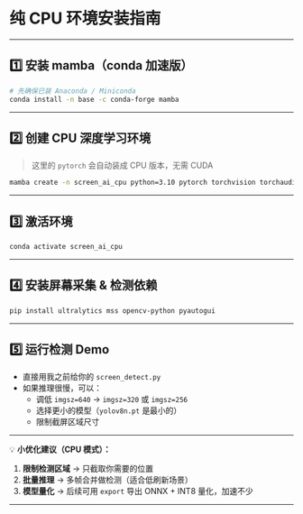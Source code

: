 # **纯 CPU 环境安装指南**
---

## **1️⃣ 安装 mamba（conda 加速版）**
```bash
# 先确保已装 Anaconda / Miniconda
conda install -n base -c conda-forge mamba
```

---

## **2️⃣ 创建 CPU 深度学习环境**
> 这里的 `pytorch` 会自动装成 CPU 版本，无需 CUDA
```bash
mamba create -n screen_ai_cpu python=3.10 pytorch torchvision torchaudio cpuonly -c pytorch
```

---

## **3️⃣ 激活环境**
```bash
conda activate screen_ai_cpu
```

---

## **4️⃣ 安装屏幕采集 & 检测依赖**
```bash
pip install ultralytics mss opencv-python pyautogui
```

---

## **5️⃣ 运行检测 Demo**
- 直接用我之前给你的 `screen_detect.py`  
- 如果推理很慢，可以：
  - 调低 `imgsz=640` → `imgsz=320` 或 `imgsz=256`  
  - 选择更小的模型（`yolov8n.pt` 是最小的）  
  - 限制截屏区域尺寸

---

💡 **小优化建议（CPU 模式）：**  
1. **限制检测区域** → 只截取你需要的位置  
2. **批量推理** → 多帧合并做检测（适合低刷新场景）  
3. **模型量化** → 后续可用 `export` 导出 ONNX + INT8 量化，加速不少  

---
